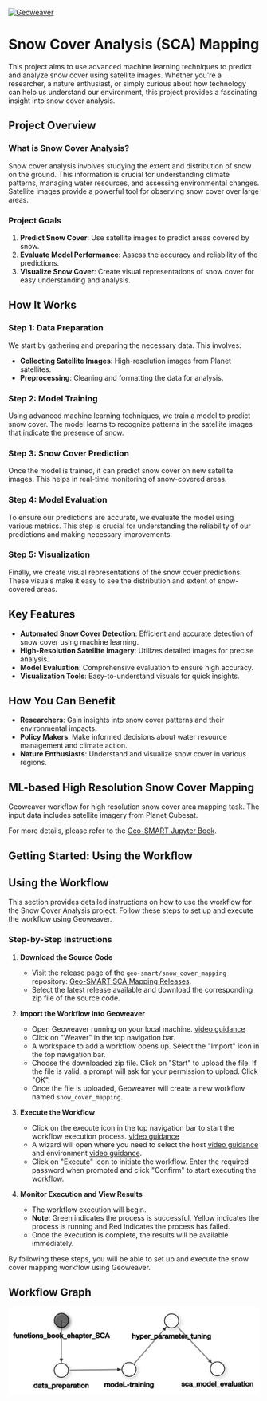 [![Geoweaver](https://img.shields.io/badge/Geoweaver-orange?style=flat-square)](https://github.com/ESIPFed/Geoweaver)


# Snow Cover Analysis (SCA) Mapping

This project aims to use advanced machine learning techniques to predict and analyze snow cover using satellite images. Whether you're a researcher, a nature enthusiast, or simply curious about how technology can help us understand our environment, this project provides a fascinating insight into snow cover analysis.

## Project Overview

### What is Snow Cover Analysis?

Snow cover analysis involves studying the extent and distribution of snow on the ground. This information is crucial for understanding climate patterns, managing water resources, and assessing environmental changes. Satellite images provide a powerful tool for observing snow cover over large areas.

### Project Goals

1. **Predict Snow Cover**: Use satellite images to predict areas covered by snow.
2. **Evaluate Model Performance**: Assess the accuracy and reliability of the predictions.
3. **Visualize Snow Cover**: Create visual representations of snow cover for easy understanding and analysis.

## How It Works

### Step 1: Data Preparation

We start by gathering and preparing the necessary data. This involves:

- **Collecting Satellite Images**: High-resolution images from Planet satellites.
- **Preprocessing**: Cleaning and formatting the data for analysis.

### Step 2: Model Training

Using advanced machine learning techniques, we train a model to predict snow cover. The model learns to recognize patterns in the satellite images that indicate the presence of snow.

### Step 3: Snow Cover Prediction

Once the model is trained, it can predict snow cover on new satellite images. This helps in real-time monitoring of snow-covered areas.

### Step 4: Model Evaluation

To ensure our predictions are accurate, we evaluate the model using various metrics. This step is crucial for understanding the reliability of our predictions and making necessary improvements.

### Step 5: Visualization

Finally, we create visual representations of the snow cover predictions. These visuals make it easy to see the distribution and extent of snow-covered areas.

## Key Features

- **Automated Snow Cover Detection**: Efficient and accurate detection of snow cover using machine learning.
- **High-Resolution Satellite Imagery**: Utilizes detailed images for precise analysis.
- **Model Evaluation**: Comprehensive evaluation to ensure high accuracy.
- **Visualization Tools**: Easy-to-understand visuals for quick insights.

## How You Can Benefit

- **Researchers**: Gain insights into snow cover patterns and their environmental impacts.
- **Policy Makers**: Make informed decisions about water resource management and climate action.
- **Nature Enthusiasts**: Understand and visualize snow cover in various regions.

## ML-based High Resolution Snow Cover Mapping

Geoweaver workflow for high resolution snow cover area mapping task. The input data includes satellite imagery from Planet Cubesat.

For more details, please refer to the [Geo-SMART Jupyter Book](https://geo-smart.github.io/scm_geosmart_use_case/chapters/one.html).

## Getting Started: Using the Workflow

## Using the Workflow

This section provides detailed instructions on how to use the workflow for the Snow Cover Analysis project. Follow these steps to set up and execute the workflow using Geoweaver.

### Step-by-Step Instructions

1. **Download the Source Code**

   - Visit the release page of the `geo-smart/snow_cover_mapping` repository: [Geo-SMART SCA Mapping Releases](https://github.com/geo-smart/sca_mapping_geoweaver/releases).
   - Select the latest release available and download the corresponding zip file of the source code. 
   
2. **Import the Workflow into Geoweaver**

   - Open Geoweaver running on your local machine. [video guidance](https://youtu.be/jUd1dzi18EQ)
   - Click on "Weaver" in the top navigation bar.
   - A workspace to add a workflow opens up. Select the "Import" icon in the top navigation bar.
   - Choose the downloaded zip file. Click on "Start" to upload the file. If the file is valid, a prompt will ask for your permission to upload. Click "OK".
   - Once the file is uploaded, Geoweaver will create a new workflow named `snow_cover_mapping`.

3. **Execute the Workflow**
   - Click on the execute icon in the top navigation bar to start the workflow execution process. [video guidance](https://youtu.be/PJcMNR00QoE)
   - A wizard will open where you need to select the host [video guidance](https://youtu.be/KYiEHI0rn_o) and environment [video guidance](https://www.youtube.com/watch?v=H66AVoBBaHs).
   - Click on "Execute" icon to initiate the workflow. Enter the required password when prompted and click "Confirm" to start executing the workflow.
4. **Monitor Execution and View Results**
   - The workflow execution will begin.
   - **Note**: Green indicates the process is successful, Yellow indicates the process is running and Red indicates the process has failed.
   - Once the execution is complete, the results will be available immediately.

By following these steps, you will be able to set up and execute the snow cover mapping workflow using Geoweaver.

## Workflow Graph

![Workflow Graph](https://github.com/geo-smart/sca_mapping_geoweaver/blob/main/image.png)
